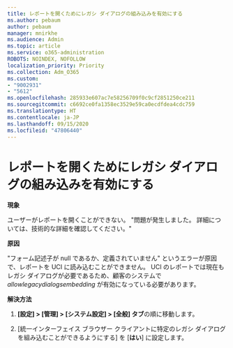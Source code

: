```yaml
---
title: レポートを開くためにレガシ ダイアログの組み込みを有効にする
ms.author: pebaum
author: pebaum
manager: mnirkhe
ms.audience: Admin
ms.topic: article
ms.service: o365-administration
ROBOTS: NOINDEX, NOFOLLOW
localization_priority: Priority
ms.collection: Adm_O365
ms.custom:
- "9002931"
- "5612"
ms.openlocfilehash: 285933e607ac7e58256709f0c9cf2851250ce211
ms.sourcegitcommit: c6692ce0fa1358ec3529e59ca0ecdfdea4cdc759
ms.translationtype: HT
ms.contentlocale: ja-JP
ms.lasthandoff: 09/15/2020
ms.locfileid: "47806440"
---
```

# <a name="enable-embedding-legacy-dialogs-to-open-reports"></a>レポートを開くためにレガシ ダイアログの組み込みを有効にする

**現象**

ユーザーがレポートを開くことができない。 "問題が発生しました。 詳細については、技術的な詳細を確認してください。"

**原因**

"フォーム記述子が null であるか、定義されていません" というエラーが原因で、レポートを UCI に読み込むことができません。 UCI のレポートでは現在もレガシ ダイアログが必要であるため、顧客のシステムで *allowlegacydialogsembedding* が有効になっている必要があります。

**解決方法**

1. **[設定] > [管理] > [システム設定] > [全般] タブ**の順に移動します。

2. [統一インターフェイス ブラウザー クライアントに特定のレガシ ダイアログを組み込むことができるようにする] を [**はい**] に設定します。
